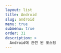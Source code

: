 ```yaml
---
layout: list
title: Android 
slug: android
menu: true
submenu: true
order: 31
description: >
  Android에 관련 된 포스팅
---
```

